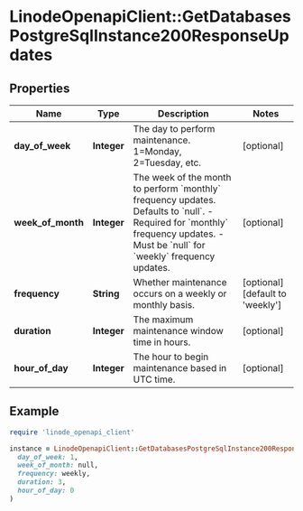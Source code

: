 # LinodeOpenapiClient::GetDatabasesPostgreSqlInstance200ResponseUpdates

## Properties

| Name | Type | Description | Notes |
| ---- | ---- | ----------- | ----- |
| **day_of_week** | **Integer** | The day to perform maintenance. 1&#x3D;Monday, 2&#x3D;Tuesday, etc. | [optional] |
| **week_of_month** | **Integer** | The week of the month to perform &#x60;monthly&#x60; frequency updates. Defaults to &#x60;null&#x60;.  - Required for &#x60;monthly&#x60; frequency updates.  - Must be &#x60;null&#x60; for &#x60;weekly&#x60; frequency updates. | [optional] |
| **frequency** | **String** | Whether maintenance occurs on a weekly or monthly basis. | [optional][default to &#39;weekly&#39;] |
| **duration** | **Integer** | The maximum maintenance window time in hours. | [optional] |
| **hour_of_day** | **Integer** | The hour to begin maintenance based in UTC time. | [optional] |

## Example

```ruby
require 'linode_openapi_client'

instance = LinodeOpenapiClient::GetDatabasesPostgreSqlInstance200ResponseUpdates.new(
  day_of_week: 1,
  week_of_month: null,
  frequency: weekly,
  duration: 3,
  hour_of_day: 0
)
```

